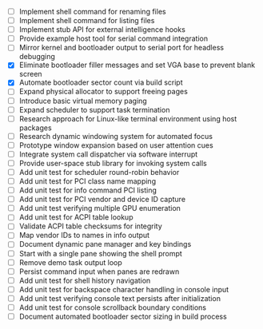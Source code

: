 - [ ] Implement shell command for renaming files
- [ ] Implement shell command for listing files
- [ ] Implement stub API for external intelligence hooks
- [ ] Provide example host tool for serial command integration
- [ ] Mirror kernel and bootloader output to serial port for headless debugging
- [x] Eliminate bootloader filler messages and set VGA base to prevent blank screen
- [x] Automate bootloader sector count via build script
- [ ] Expand physical allocator to support freeing pages
- [ ] Introduce basic virtual memory paging
- [ ] Expand scheduler to support task termination
- [ ] Research approach for Linux-like terminal environment using host packages
- [ ] Research dynamic windowing system for automated focus
- [ ] Prototype window expansion based on user attention cues
- [ ] Integrate system call dispatcher via software interrupt
- [ ] Provide user-space stub library for invoking system calls
- [ ] Add unit test for scheduler round-robin behavior
- [ ] Add unit test for PCI class name mapping
- [ ] Add unit test for info command PCI listing
- [ ] Add unit test for PCI vendor and device ID capture
- [ ] Add unit test verifying multiple GPU enumeration
- [ ] Add unit test for ACPI table lookup
- [ ] Validate ACPI table checksums for integrity
- [ ] Map vendor IDs to names in info output
- [ ] Document dynamic pane manager and key bindings
- [ ] Start with a single pane showing the shell prompt
- [ ] Remove demo task output loop
- [ ] Persist command input when panes are redrawn
- [ ] Add unit test for shell history navigation
- [ ] Add unit test for backspace character handling in console input
- [ ] Add unit test verifying console text persists after initialization
- [ ] Add unit test for console scrollback boundary conditions
- [ ] Document automated bootloader sector sizing in build process
